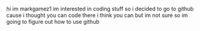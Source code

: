 hi im markgamez1
im interested in coding stuff so i decided to go to github cause i thought you can code there
i think you can
but im not sure
so im going to figure out how to use github
